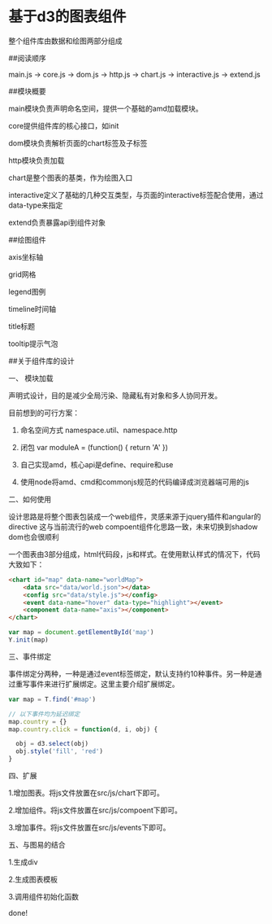 # 基于d3的图表组件


整个组件库由数据和绘图两部分组成


##阅读顺序

main.js -> core.js -> dom.js -> http.js -> chart.js -> interactive.js -> extend.js

##模块概要

main模块负责声明命名空间，提供一个基础的amd加载模块。

core提供组件库的核心接口，如init

dom模块负责解析页面的chart标签及子标签

http模块负责加载

chart是整个图表的基类，作为绘图入口

interactive定义了基础的几种交互类型，与页面的interactive标签配合使用，通过data-type来指定

extend负责暴露api到组件对象

##绘图组件

axis坐标轴

grid网格

legend图例

timeline时间轴

title标题

tooltip提示气泡

##关于组件库的设计


一、 模块加载

声明式设计，目的是减少全局污染、隐藏私有对象和多人协同开发。

目前想到的可行方案：

1. 命名空间方式 namespace.util、namespace.http

2. 闭包 var moduleA = (function() { return 'A' })

3. 自己实现amd，核心api是define、require和use

4. 使用node将amd、cmd和commonjs规范的代码编译成浏览器端可用的js

二、如何使用

设计思路是将整个图表包装成一个web组件，灵感来源于jquery插件和angular的directive
这与当前流行的web compoent组件化思路一致，未来切换到shadow dom也会很顺利

一个图表由3部分组成，html代码段，js和样式。在使用默认样式的情况下，代码大致如下：

```html
<chart id="map" data-name="worldMap">
    <data src="data/world.json"></data>
    <config src="data/style.js"></config>
    <event data-name="hover" data-type="highlight"></event>
    <component data-name="axis"></component>
</chart>
```

```javascript
var map = document.getElementById('map')
Y.init(map)
```

三、事件绑定

事件绑定分两种，一种是通过event标签绑定，默认支持约10种事件。另一种是通过重写事件来进行扩展绑定。这里主要介绍扩展绑定。

```javascript
var map = T.find('#map')

// 以下事件均为延迟绑定
map.country = {}
map.country.click = function(d, i, obj) {

  obj = d3.select(obj)
  obj.style('fill', 'red')
}
```

四、扩展

1.增加图表。将js文件放置在src/js/chart下即可。

2.增加组件。将js文件放置在src/js/compoent下即可。

3.增加事件。将js文件放置在src/js/events下即可。

五、与图易的结合

1.生成div

2.生成图表模板

3.调用组件初始化函数

done!


